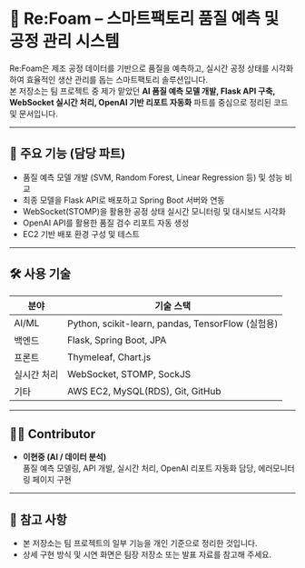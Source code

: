 # 🧠 Re:Foam – 스마트팩토리 품질 예측 및 공정 관리 시스템

Re:Foam은 제조 공정 데이터를 기반으로 품질을 예측하고, 실시간 공정 상태를 시각화하여 효율적인 생산 관리를 돕는 스마트팩토리 솔루션입니다.  
본 저장소는 팀 프로젝트 중 제가 맡았던 **AI 품질 예측 모델 개발, Flask API 구축, WebSocket 실시간 처리, OpenAI 기반 리포트 자동화** 파트를 중심으로 정리된 코드 및 문서입니다.

---

## 🔧 주요 기능 (담당 파트)

- 품질 예측 모델 개발 (SVM, Random Forest, Linear Regression 등) 및 성능 비교
- 최종 모델을 Flask API로 배포하고 Spring Boot 서버와 연동
- WebSocket(STOMP)을 활용한 공정 상태 실시간 모니터링 및 대시보드 시각화
- OpenAI API를 활용한 품질 검수 리포트 자동 생성
- EC2 기반 배포 환경 구성 및 테스트

---

## 🛠 사용 기술

| 분야 | 기술 스택 |
|------|------------|
| AI/ML | Python, scikit-learn, pandas, TensorFlow (실험용) |
| 백엔드 | Flask, Spring Boot, JPA |
| 프론트 | Thymeleaf, Chart.js |
| 실시간 처리 | WebSocket, STOMP, SockJS |
| 기타 | AWS EC2, MySQL(RDS), Git, GitHub |

---

## 🙋‍♂️ Contributor

- **이현중 (AI / 데이터 분석)**  
  품질 예측 모델링, API 개발, 실시간 처리, OpenAI 리포트 자동화 담당, 에러모니터링 페이지 구현  
---




## 📌 참고 사항

- 본 저장소는 팀 프로젝트의 일부 기능을 개인 기준으로 정리한 것입니다.
- 상세 구현 방식 및 시연 화면은 팀장 저장소 또는 발표 자료를 참고해 주세요.
